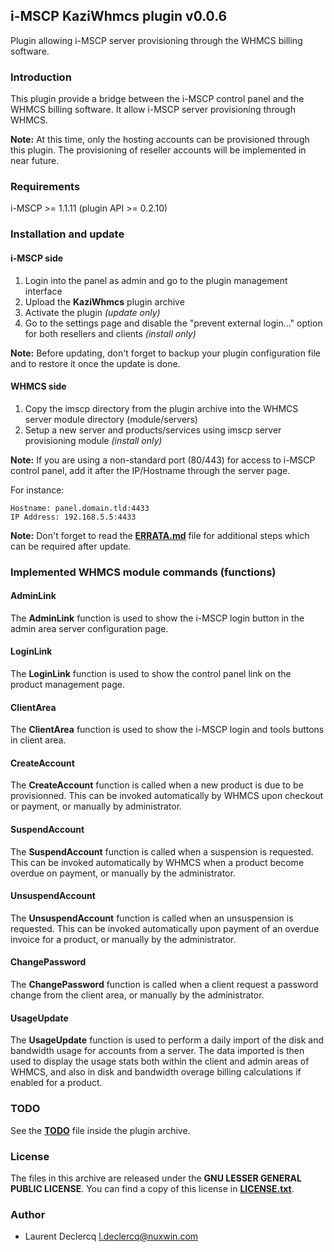 ## i-MSCP KaziWhmcs plugin v0.0.6

Plugin allowing i-MSCP server provisioning through the WHMCS billing software.

### Introduction

This plugin provide a bridge between the i-MSCP control panel and the WHMCS billing software. It allow i-MSCP server
provisioning through WHMCS.

**Note:** At this time, only the hosting accounts can be provisioned through this plugin. The provisioning of reseller
accounts will be implemented in near future.

### Requirements

  i-MSCP >= 1.1.11 (plugin API >= 0.2.10)

### Installation and update

#### i-MSCP side

1. Login into the panel as admin and go to the plugin management interface
2. Upload the **KaziWhmcs** plugin archive
3. Activate the plugin *(update only)*
4. Go to the settings page and disable the "prevent external login..." option for both resellers and clients *(install only)*

**Note:** Before updating, don't forget to backup your plugin configuration file and to restore it once the update is done.

#### WHMCS side

1. Copy the imscp directory from the plugin archive into the WHMCS server module directory (module/servers)
2. Setup a new server and products/services using imscp server provisioning module *(install only)*

**Note:** If you are using a non-standard port (80/443) for access to i-MSCP control panel, add it after the IP/Hostname
through the server page.

For instance:

    Hostname: panel.domain.tld:4433
    IP Address: 192.168.5.5:4433

**Note:** Don't forget to read the **[ERRATA.md](ERRATA.md)** file for additional steps which can be required after update.

### Implemented WHMCS module commands (functions)

#### AdminLink

The **AdminLink** function is used to show the i-MSCP login button in the admin area server configuration page.

#### LoginLink

The **LoginLink** function is used to show the control panel link on the product management page.

#### ClientArea

The **ClientArea** function is used to show the i-MSCP login and tools buttons in client area.

#### CreateAccount

The **CreateAccount** function is called when a new product is due to be provisionned. This can be invoked
automatically by WHMCS upon checkout or payment, or manually by administrator.

#### SuspendAccount

The **SuspendAccount** function is called when a suspension is requested. This can be invoked automatically by WHMCS
when a product become overdue on payment, or manually by the administrator.

#### UnsuspendAccount

The **UnsuspendAccount** function is called when an unsuspension is requested. This can be invoked automatically
upon payment of an overdue invoice for a product, or manually by the administrator.

#### ChangePassword

The **ChangePassword** function is called when a client request a password change from the client area, or manually by
the administrator.

#### UsageUpdate

The **UsageUpdate** function is used to perform a daily import of the disk and bandwidth usage for accounts from a
server. The data imported is then used to display the usage stats both within the client and admin areas of WHMCS, and
also in disk and bandwidth overage billing calculations if enabled for a product.

### TODO

See the **[TODO](TODO)** file inside the plugin archive.

### License

The files in this archive are released under the **GNU LESSER GENERAL PUBLIC LICENSE**. You can find a copy of this
license in **[LICENSE.txt](LICENSE.txt)**.

### Author

 * Laurent Declercq <l.declercq@nuxwin.com>
